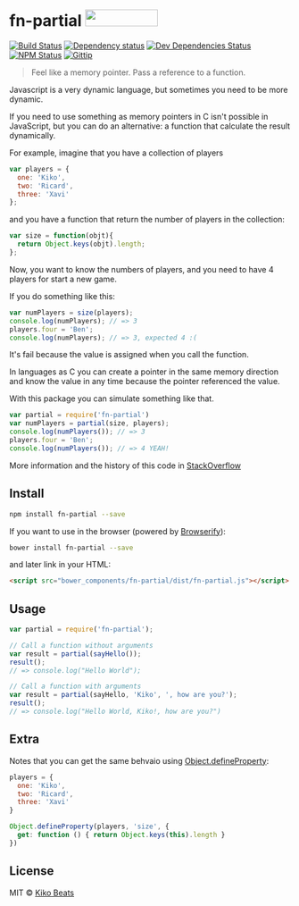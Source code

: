 # fn-partial <a href="http://bower.io/search/?q=fn-partial"><img src="http://benschwarz.github.io/bower-badges/badge@2x.png" width="130" height="30"></a>

[![Build Status](http://img.shields.io/travis/Kikobeats/fn-partial/master.svg?style=flat)](https://travis-ci.org/Kikobeats/fn-partial)
[![Dependency status](http://img.shields.io/david/kikobeats/fn-partial.svg?style=flat)](https://david-dm.org/kikobeats/fn-partial)
[![Dev Dependencies Status](http://img.shields.io/david/dev/kikobeats/fn-partial.svg?style=flat)](https://david-dm.org/kikobeats/fn-partial#info=devDependencies)
[![NPM Status](http://img.shields.io/npm/dm/fn-partial.svg?style=flat)](https://www.npmjs.org/package/fn-partial)
[![Gittip](http://img.shields.io/gittip/kikobeats.svg?style=flat)](https://www.gittip.com/kikobeats/)

> Feel like a memory pointer. Pass a reference to a function.

Javascript is a very dynamic language, but sometimes you need to be more dynamic.

If you need to use something as memory pointers in C isn't possible in JavaScript, but you can do an alternative: a function that calculate the result dynamically.

For example, imagine that you have a collection of players

```js
var players = {
  one: 'Kiko',
  two: 'Ricard',
  three: 'Xavi'
};
```

and you have a function that return the number of players in the collection:

```js
var size = function(objt){
  return Object.keys(objt).length;
};
```

Now, you want to know the numbers of players, and you need to have 4 players for start a new game.

If you do something like this:

```js
var numPlayers = size(players);
console.log(numPlayers); // => 3
players.four = 'Ben';
console.log(numPlayers); // => 3, expected 4 :(
```

It's fail because the value is assigned when you call the function.

In languages as C you can create a pointer in the same memory direction and know the value in any time because the pointer referenced the value.

With this package you can simulate something like that.

```js
var partial = require('fn-partial')
var numPlayers = partial(size, players);
console.log(numPlayers()); // => 3
players.four = 'Ben';
console.log(numPlayers()); // => 4 YEAH!
```

More information and the history of this code in [StackOverflow](https://stackoverflow.com/questions/373157/how-can-i-pass-a-reference-to-a-function-with-parameters)

## Install

```bash
npm install fn-partial --save
```

If you want to use in the browser (powered by [Browserify](http://browserify.org/)):

```bash
bower install fn-partial --save
```

and later link in your HTML:

```html
<script src="bower_components/fn-partial/dist/fn-partial.js"></script>
```

## Usage

```js
var partial = require('fn-partial');

// Call a function without arguments
var result = partial(sayHello());
result();
// => console.log("Hello World");

// Call a function with arguments
var result = partial(sayHello, 'Kiko', ', how are you?');
result();
// => console.log("Hello World, Kiko!, how are you?")
```

## Extra

Notes that you can get the same behvaio using [Object.defineProperty](https://developer.mozilla.org/en-US/docs/Web/JavaScript/Reference/Global_Objects/Object/defineProperty):

```js
players = {
  one: 'Kiko',
  two: 'Ricard',
  three: 'Xavi'
}

Object.defineProperty(players, 'size', {
  get: function () { return Object.keys(this).length }
})
```

## License

MIT © [Kiko Beats](http://www.kikobeats.com)
